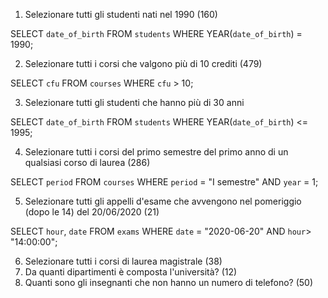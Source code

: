 1. Selezionare tutti gli studenti nati nel 1990 (160)

SELECT `date_of_birth`
FROM `students`
WHERE YEAR(`date_of_birth`) = 1990;

2. Selezionare tutti i corsi che valgono più di 10 crediti (479)

SELECT `cfu`
FROM `courses`
WHERE `cfu` > 10;

3. Selezionare tutti gli studenti che hanno più di 30 anni

SELECT `date_of_birth`
FROM `students`
WHERE YEAR(`date_of_birth`) <= 1995;

4. Selezionare tutti i corsi del primo semestre del primo anno di un qualsiasi corso di
   laurea (286)

SELECT `period`
FROM `courses`
WHERE `period` = "I semestre"
AND `year` = 1;

5. Selezionare tutti gli appelli d'esame che avvengono nel pomeriggio (dopo le 14) del
   20/06/2020 (21)

SELECT `hour`, `date`
FROM `exams`
WHERE `date` = "2020-06-20"
AND `hour`> "14:00:00";

6. Selezionare tutti i corsi di laurea magistrale (38)
7. Da quanti dipartimenti è composta l'università? (12)
8. Quanti sono gli insegnanti che non hanno un numero di telefono? (50)
